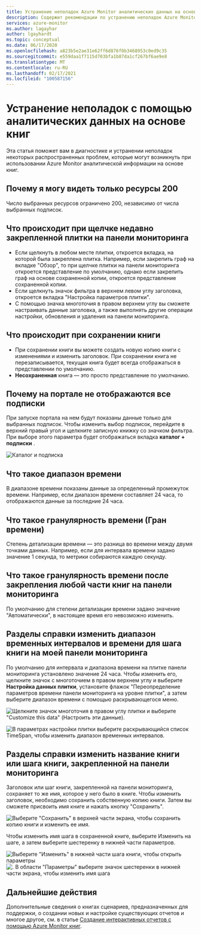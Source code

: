 ```yaml
---
title: Устранение неполадок Azure Monitor аналитических данных на основе книг
description: Содержит рекомендации по устранению неполадок Azure Monitor для таких служб, как Azure Key Vault, Azure CosmosDB, служба хранилища Azure и кэш Azure для Redis.
services: azure-monitor
ms.author: lagayhar
author: lgayhardt
ms.topic: conceptual
ms.date: 06/17/2020
ms.openlocfilehash: a823b5e2ae31e62ff6d876f0b3468953c0ed9c35
ms.sourcegitcommit: e559daa1f7115d703bfa1b87da1cf267bf6ae9e8
ms.translationtype: MT
ms.contentlocale: ru-RU
ms.lasthandoff: 02/17/2021
ms.locfileid: "100587156"
---
```

# <a name="troubleshooting-workbook-based-insights"></a>Устранение неполадок с помощью аналитических данных на основе книг

Эта статья поможет вам в диагностике и устранении неполадок некоторых распространенных проблем, которые могут возникнуть при использовании Azure Monitor аналитической информации на основе книг.


## <a name="why-can-i-only-see-200-resources"></a>Почему я могу видеть только ресурсы 200

Число выбранных ресурсов ограничено 200, независимо от числа выбранных подписок.

## <a name="what-happens-when-i-click-on-a-recently-pinned-tile-in-the-dashboard"></a>Что происходит при щелчке недавно закрепленной плитки на панели мониторинга

* Если щелкнуть в любом месте плитки, откроется вкладка, на которой была закреплена плитка. Например, если закрепить граф на вкладке "Обзор", то при щелчке плитки на панели мониторинга откроется представление по умолчанию, однако если закрепить граф на основе сохраненной копии, откроется представление сохраненной копии.
* Если щелкнуть значок фильтра в верхнем левом углу заголовка, откроется вкладка "Настройка параметров плитки".
* С помощью значка многоточия в правом верхнем углу вы сможете настраивать данные заголовка, а также выполнять другие операции настройки, обновления и удаления на панели мониторинга.

## <a name="what-happens-when-i-save-a-workbook"></a>Что происходит при сохранении книги

* При сохранении книги вы можете создать новую копию книги с изменениями и изменить заголовок. При сохранении книга не перезаписывается, текущая книга будет всегда отображаться в представлении по умолчанию.
* **Несохраненная** книга — это просто представление по умолчанию.

## <a name="why-dont-i-see-all-my-subscriptions-in-the-portal"></a>Почему на портале не отображаются все подписки

При запуске портала на нем будут показаны данные только для выбранных подписок. Чтобы изменить выбор подписок, перейдите в верхний правый угол и щелкните записную книжку со значком фильтра. При выборе этого параметра будет отображаться вкладка **каталог + подписки** .

![Каталог и подписка](./media/storage-insights-overview/fqa3.png)

## <a name="what-is-time-range"></a>Что такое диапазон времени

В диапазоне времени показаны данные за определенный промежуток времени. Например, если диапазон времени составляет 24 часа, то отображаются данные за последние 24 часа.

## <a name="what-is-time-granularity-time-grain"></a>Что такое гранулярность времени (Гран времени)

Степень детализации времени — это разница во времени между двумя точками данных. Например, если для интервала времени задано значение 1 секунда, то метрики собираются каждую секунду.

## <a name="what-is-the-time-granularity-once-we-pin-any-part-of-the-workbooks-to-a-dashboard"></a>Что такое гранулярность времени после закрепления любой части книг на панели мониторинга

По умолчанию для степени детализации времени задано значение "Автоматически", в настоящее время его невозможно изменить.

## <a name="how-do-i-change-the-timespan-time-range-of-the-workbook-step-on-my-dashboard"></a>Разделы справки изменить диапазон временных интервалов и времени для шага книги на моей панели мониторинга

По умолчанию для интервала и диапазона времени на плитке панели мониторинга установлено значение 24 часа. Чтобы изменить его, щелкните значок с многоточием в правом верхнем углу и выберите **Настройка данных плитки**, установите флажок "Переопределение параметров времени панели мониторинга на уровне плитки", а затем выберите диапазон времени с помощью раскрывающегося меню.  

![Щелкните значок многоточия в правом углу плитки и выберите "Customize this data" (Настроить эти данные).](./media/storage-insights-overview/fqa-data-settings.png)

![В параметрах настройки плитки выберите раскрывающийся список TimeSpan, чтобы изменить диапазон временных интервалов.](./media/storage-insights-overview/fqa-timespan.png)

## <a name="how-do-i-change-the-title-of-the-workbook-or-a-workbook-step-i-pinned-to-a-dashboard"></a>Разделы справки изменить название книги или шага книги, закрепленной на панели мониторинга

Заголовок или шаг книги, закрепленной на панели мониторинга, сохраняет то же имя, которое у него было в книге. Чтобы изменить заголовок, необходимо сохранить собственную копию книги. Затем вы сможете присвоить имя книге и нажать кнопку "Сохранить".

![Выберите "Сохранить" в верхней части экрана, чтобы сохранить копию книги и изменить ее имя.](./media/storage-insights-overview/fqa-change-workbook-name.png)

Чтобы изменить имя шага в сохраненной книге, выберите Изменить на шаге, а затем выберите шестеренку в нижней части параметров.

![Выберите "Изменить" в нижней части шага книги, чтобы открыть параметры](./media/storage-insights-overview/fqa-edit.png)
![. В области "Параметры" выберите значок шестеренки в нижней части экрана, чтобы изменить имя шага](./media/storage-insights-overview/fqa-change-name.png)

## <a name="next-steps"></a>Дальнейшие действия

Дополнительные сведения о книгах сценариев, предназначенных для поддержки, о создании новых и настройке существующих отчетов и многое другое, см. в статье [Создание интерактивных отчетов с помощью Azure Monitor книг](../visualize/workbooks-overview.md).
